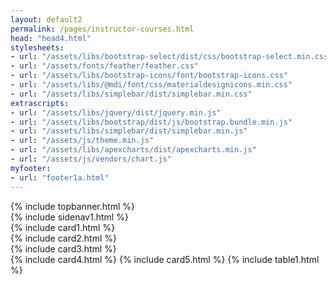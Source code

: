 ```yaml
---
layout: default2
permalink: /pages/instructor-courses.html
head: "head4.html"
stylesheets:
- url: "/assets/libs/bootstrap-select/dist/css/bootstrap-select.min.css"
- url: "/assets/fonts/feather/feather.css"
- url: "/assets/libs/bootstrap-icons/font/bootstrap-icons.css"
- url: "/assets/libs/@mdi/font/css/materialdesignicons.min.css"
- url: "/assets/libs/simplebar/dist/simplebar.min.css"
extrascripts:
- url: "/assets/libs/jquery/dist/jquery.min.js"
- url: "/assets/libs/bootstrap/dist/js/bootstrap.bundle.min.js"
- url: "/assets/libs/simplebar/dist/simplebar.min.js"
- url: "/assets/js/theme.min.js"
- url: "/assets/libs/apexcharts/dist/apexcharts.min.js"
- url: "/assets/js/vendors/chart.js"
myfooter:
- url: "footer1a.html"
---
```

<section class="pt-5 pb-5">
<div class="container">
<!-- User info -->
<div class="row align-items-center">
{% include topbanner.html %}
</div>

<!-- Content -->

<div class="row mt-0 mt-md-4">
<div class="col-lg-3 col-md-4 col-12">
<!-- User profile -->
{% include sidenav1.html %}
</div>
<div class="col-lg-9 col-md-8 col-12">
<div class="row">
<div class="col-lg-4 col-md-12 col-12">
<!-- Card -->
{% include card1.html %}
</div>

<div class="col-lg-4 col-md-12 col-12">
<!-- Card -->
{% include card2.html %}
</div>
<div class="col-lg-4 col-md-12 col-12">
<!-- Card -->
{% include card3.html %}
</div>
<!-- Card -->
{% include card4.html %}
<!-- Card -->
{% include card5.html %}
{% include table1.html %}
</div>
</div>
</div>
</section>